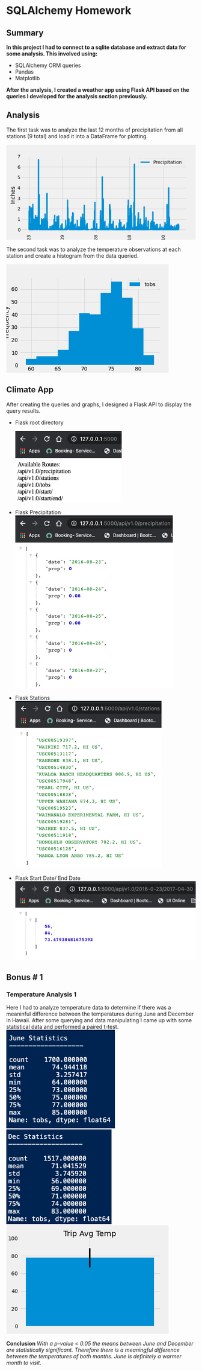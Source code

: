 # SQLAlchemy Homework

## Summary
**In this project I had to connect to a sqlite database and extract data for some analysis.  This involved using:**  

*  SQLAlchemy ORM queries
*  Pandas
*  Matplotlib  

**After the analysis, I created a weather app using Flask API based on the queries I developed for the analysis section previously.**  

## Analysis

The first task was to analyze the last 12 months of precipitation from all stations (9 total) and load it into a DataFrame for plotting.  

![precipitation graph](Images/prcp.png) 

The second task was to analyze the temperature observations at each station and create a histogram from the data queried.



![histogram](Images/histogram.png)

## Climate App
After creating the queries and graphs, I designed a Flask API to display the query results.
* Flask root directory 

  ![flask_root](Images/flask_root.png)  

* Flask Precipitation  
  ![flask_prcp](Images/flask_prcp.png)

* Flask Stations  
  ![flask_stations](Images/flask_stations.png)

* Flask Start Date/ End Date  
![flask_start_end](Images/flask_start_end.png)

## Bonus # 1

### Temperature Analysis 1
Here I had to analyze temperature data to determine if there was a meaninful difference between the temperatures during June and December in Hawaii.  After some querying and data manipulating I came up with some statistical data and performed a paired t-test.  
![june_stats](Images/june_stats.png)  
![dec_stats](Images/dec_stats.png)  
![trip_avg](Images/trip_avg_temp.png)

**Conclusion**
*With a p-value < 0.05 the means between June and December are statistically significant. Therefore there is a meaningful difference between the temperatures of both months. June is definitely a warmer month to visit.*     

